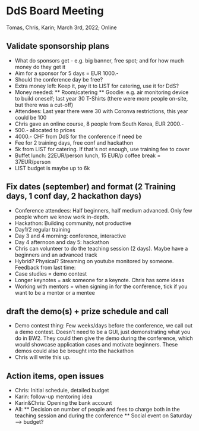 # DdS Board Meeting

Tomas, Chris, Karin; March 3rd, 2022; Online

## Validate sponsorship plans

* What do sponsors get - e.g. big banner, free spot; and for how much money do they get it
* Aim for a sponsor for 5 days = EUR 1000.-
* Should the conference day be free?
* Extra money left: Keep it, pay it to LIST for catering, use it for DdS? 
* Money needed: 
	** Room/catering
	** Goodie: e.g. air monitoring device to build oneself; last year 30 T-Shirts (there were more people on-site, but there was a cut-off)
* Attendees: Last year there were 30 with Coronva restrictions, this year could be 100
* Chris gave an online course, 8 people from South Korea, EUR 2000.-
* 500.- allocated to prices
* 4000.- CHF from DdS for the conference if need be
* Fee for 2 training days, free conf and hackathon
* 5k from LIST for catering. If that's not enough, use training fee to cover
* Buffet lunch: 22EUR/person lunch, 15  EUR/p coffee break = 37EUR/person
* LIST budget is maybe up to 6k


## Fix dates (september) and format (2 Training days, 1 conf day, 2 hackathon days)

* Conference attendees: Half beginners, half medium advanced. Only few people whom we know work in-depth. 
* Hackathon: Building community, not productive
* Day1/2 regular training
* Day 3 and 4 morning: conference, interactive
* Day 4 afternoon and day 5: hackathon
* Chris can volunteer to do the teaching session (2 days). Maybe have a beginners and an advanced track
* Hybrid? Physical? Streaming on youtube monitored by someone.
Feedback from last time:
* Case studies = demo contest
* Longer keynotes = ask someone for a keynote. Chris has some ideas
* Working with mentors = when signing in for the conference, tick if you want to be a mentor or a mentee

## draft the demo(s) + prize schedule and call

* Demo contest thing: Few weeks/days before the conference, we call out a demo contest. Doesn't need to be a GUI, just demonstrating what you do in BW2. They could then give the demo during the conference, which would showcase application cases and motivate beginners. These demos could also be brought into the hackathon
* Chris will write this up.

## Action items, open issues
* Chris: Initial schedule, detailed budget
* Karin: follow-up mentoring idea
* Karin&Chris: Opening the bank account
* All: 
 ** Decision on number of people and fees to charge both in the teaching session and during the conference
 ** Social event on Saturday --> budget?
